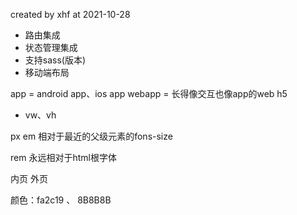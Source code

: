 created by xhf at 2021-10-28

- 路由集成
- 状态管理集成
- 支持sass(版本)
- 移动端布局

app = android app、ios app
webapp = 长得像交互也像app的web h5

- vw、vh

px
em 相对于最近的父级元素的fons-size

rem 永远相对于html根字体

内页
外页

颜色：fa2c19  、 8B8B8B

